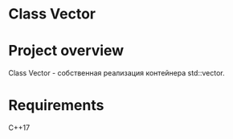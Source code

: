 # Class Vector
# Project overview
Class Vector - собственная реализация контейнера std::vector. 
# Requirements
C++17

